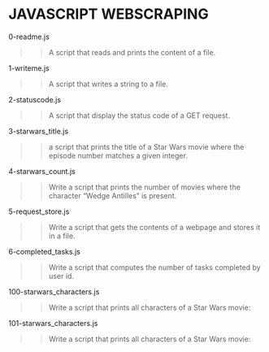 # JAVASCRIPT WEBSCRAPING

0-readme.js
>> A script that reads and prints the content of a file.

1-writeme.js
>> A script that writes a string to a file.

2-statuscode.js
>> A script that display the status code of a GET request.

3-starwars_title.js
>> a script that prints the title of a Star Wars movie where the episode number matches a given integer.

4-starwars_count.js
>> Write a script that prints the number of movies where the character “Wedge Antilles” is present.

5-request_store.js
>> Write a script that gets the contents of a webpage and stores it in a file.

6-completed_tasks.js
>> Write a script that computes the number of tasks completed by user id.

100-starwars_characters.js
>> Write a script that prints all characters of a Star Wars movie:

101-starwars_characters.js
>> Write a script that prints all characters of a Star Wars movie:
